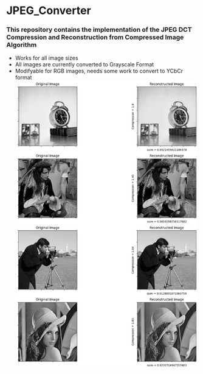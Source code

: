 # JPEG_Converter
### This repository contains the implementation of the JPEG DCT Compression and Reconstruction from Compressed Image Algorithm
- Works for all image sizes
- All images are currently converted to Grayscale Format
- Modifyable for RGB images, needs some work to convert to YCbCr format
![Alt text](https://raw.githubusercontent.com/ash-mac/JPEG_Converter/main/results.png)
